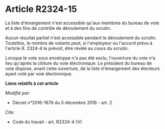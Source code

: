 # Article R2324-15

La liste d'émargement n'est accessible qu'aux membres du bureau de vote et à des fins de contrôle de déroulement du scrutin. 

Aucun résultat partiel n'est accessible pendant le déroulement du scrutin. Toutefois, le nombre de votants peut, si
l'employeur ou l'accord prévu à l'article R. 2324-4 le prévoit, être révélé au cours du scrutin. 

Lorsque le vote sous enveloppe n'a pas été exclu, l'ouverture du vote n'a lieu qu'après la clôture du vote électronique. Le
président du bureau de vote dispose, avant cette ouverture, de la liste d'émargement des électeurs ayant voté par voie
électronique.

**Liens relatifs à cet article**

_Modifié par_:

  - Décret n°2016-1676 du 5 décembre 2016 - art. 2

_Cite_:

  - Code du travail - art. R2324-4 (V)
